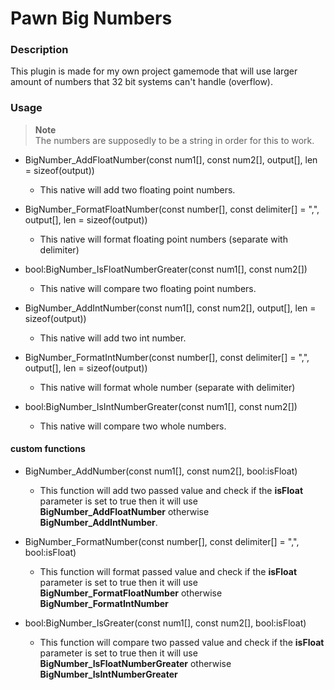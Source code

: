 # Pawn Big Numbers

### Description
This plugin is made for my own project gamemode that will use larger amount of numbers that 32 bit systems can't handle (overflow).

### Usage
> **Note**   
> The numbers are supposedly to be a string in order for this to work.

 - BigNumber_AddFloatNumber(const num1[], const num2[], output[], len = sizeof(output))
    - This native will add two floating point numbers.
    
 - BigNumber_FormatFloatNumber(const number[], const delimiter[] = ",", output[], len = sizeof(output))
    - This native will format floating point numbers (separate with delimiter)

 - bool:BigNumber_IsFloatNumberGreater(const num1[], const num2[])
    - This native will compare two floating point numbers.

 - BigNumber_AddIntNumber(const num1[], const num2[], output[], len = sizeof(output))
    - This native will add two int number.

 - BigNumber_FormatIntNumber(const number[], const delimiter[] = ",", output[], len = sizeof(output))
    - This native will format whole number (separate with delimiter)

 - bool:BigNumber_IsIntNumberGreater(const num1[], const num2[])
    - This native will compare two whole numbers.

#### custom functions

 - BigNumber_AddNumber(const num1[], const num2[], bool:isFloat)
    - This function will add two passed value and check if the **isFloat** parameter is set to true then it will use **BigNumber_AddFloatNumber** otherwise **BigNumber_AddIntNumber**.

 - BigNumber_FormatNumber(const number[], const delimiter[] = ",", bool:isFloat)
    - This function will format passed value and check if the **isFloat** parameter is set to true then it will use **BigNumber_FormatFloatNumber** otherwise **BigNumber_FormatIntNumber**

 - bool:BigNumber_IsGreater(const num1[], const num2[], bool:isFloat)
    - This function will compare two passed value and check if the **isFloat** parameter is set to true then it will use **BigNumber_IsFloatNumberGreater** otherwise **BigNumber_IsIntNumberGreater**